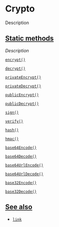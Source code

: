 # Crypto

Description






## [Static methods]()

_Description_

[`encrypt()`](./docs/encrypt.md)


[`decrypt()`](./docs/decrypt.md)


[`privateEncrypt()`](./docs/private-encrypt.md)


[`privateDecrypt()`](./docs/private-decrypt.md)


[`publicEncrypt()`](./docs/public-encrypt.md)


[`publicDecrypt()`](./docs/public-decrypt.md)


[`sign()`](./docs/sign.md)


[`verify()`](./docs/verify.md)


[`hash()`](./docs/hash.md)


[`hmac()`](./docs/hmac.md)


[`base64Encode()`](./docs/base64encode.md)


[`base64Decode()`](./docs/base64decode.md)


[`base64UrlEncode()`](./docs/base64url-encode.md)


[`base64UrlDecode()`](./docs/base64url-decode.md)


[`base32Encode()`](./docs/base32encode.md)


[`base32Decode()`](./docs/base32decode.md)




<!-- ## [Events]() -->
<!--  -->
<!-- Description -->
<!--  -->
<!-- [`eventName`]() event -->
<!--  -->
<!-- Description -->
<!--  -->

<!-- ## [Example]() -->
<!--  -->
<!-- ### [Title]() -->
<!--  -->
<!-- Description -->


## [See also]()

-   [`link`]()
